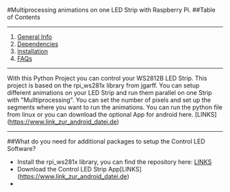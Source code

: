 #Multiprocessing animations on one LED Strip with Raspberry Pi.
##Table of Contents
***

1. [General Info](#general-info)
2. [Dependencies](#dependencies)
3. [Installation](#installation)
4. [FAQs](#faqs)

***
With this Python Project you can control your WS2812B LED Strip. This project is based on the rpi_ws281x library from jgarff. You can setup different animations on your LED Strip and run them parallel on one Strip with "Mulltiprocessing".
You can set the number of pixels and set up the segments where you want to run the animations. You can run the python file from linux or you can download the optional App for android here.
[LINKS] (https://www.link_zur_android_datei.de)
***

##What do you need for additional packages to setup the Control LED Software?
- Install the rpi_ws281x library, you can find the repository here: [LINKS](https://github.com/jgarff/rpi_ws281x)
- Download the Control LED Strip App[LINKS] (https://www.link_zur_android_datei.de)
- 


 
